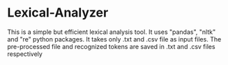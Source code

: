 # Lexical-Analyzer
This is a simple but efficient lexical analysis tool. It uses "pandas", "nltk" and "re" python packages. It takes only .txt and .csv file as input files. The pre-processed file and recognized tokens are saved in .txt and .csv files respectively
